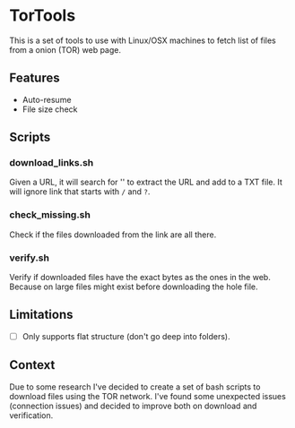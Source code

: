# TorTools

This is a set of tools to use with Linux/OSX machines to fetch list of files from a onion (TOR) web page.

## Features

- Auto-resume
- File size check

## Scripts

### download_links.sh <URL>

Given a URL, it will search for '<a href=""></a>' to extract the URL and add to a TXT file. It will ignore link that starts with `/` and `?`.

### check_missing.sh

Check if the files downloaded from the link are all there.

### verify.sh 

Verify if downloaded files have the exact bytes as the ones in the web. Because on large files might exist before downloading the hole file.

## Limitations

- [ ] Only supports flat structure (don't go deep into folders).

## Context

Due to some research I've decided to create a set of bash scripts to download files using the TOR network. I've found some unexpected issues (connection issues) and decided to improve both on download and verification.
